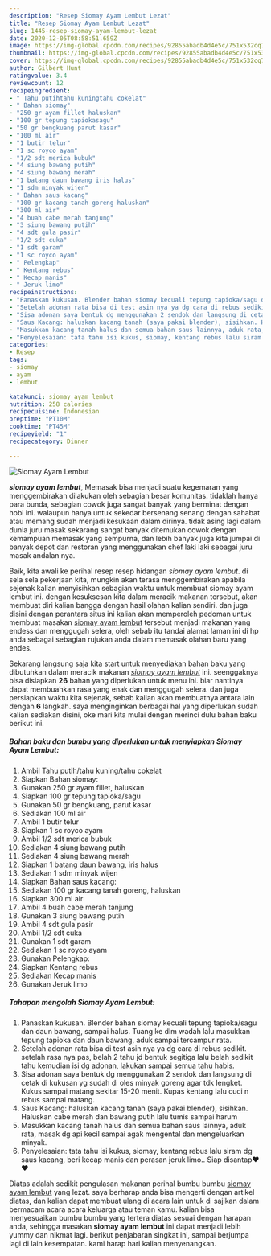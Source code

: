 ```yaml
---
description: "Resep Siomay Ayam Lembut Lezat"
title: "Resep Siomay Ayam Lembut Lezat"
slug: 1445-resep-siomay-ayam-lembut-lezat
date: 2020-12-05T08:58:51.659Z
image: https://img-global.cpcdn.com/recipes/92855abadb4d4e5c/751x532cq70/siomay-ayam-lembut-foto-resep-utama.jpg
thumbnail: https://img-global.cpcdn.com/recipes/92855abadb4d4e5c/751x532cq70/siomay-ayam-lembut-foto-resep-utama.jpg
cover: https://img-global.cpcdn.com/recipes/92855abadb4d4e5c/751x532cq70/siomay-ayam-lembut-foto-resep-utama.jpg
author: Gilbert Hunt
ratingvalue: 3.4
reviewcount: 12
recipeingredient:
- " Tahu putihtahu kuningtahu cokelat"
- " Bahan siomay"
- "250 gr ayam fillet haluskan"
- "100 gr tepung tapiokasagu"
- "50 gr bengkuang parut kasar"
- "100 ml air"
- "1 butir telur"
- "1 sc royco ayam"
- "1/2 sdt merica bubuk"
- "4 siung bawang putih"
- "4 siung bawang merah"
- "1 batang daun bawang iris halus"
- "1 sdm minyak wijen"
- " Bahan saus kacang"
- "100 gr kacang tanah goreng haluskan"
- "300 ml air"
- "4 buah cabe merah tanjung"
- "3 siung bawang putih"
- "4 sdt gula pasir"
- "1/2 sdt cuka"
- "1 sdt garam"
- "1 sc royco ayam"
- " Pelengkap"
- " Kentang rebus"
- " Kecap manis"
- " Jeruk limo"
recipeinstructions:
- "Panaskan kukusan. Blender bahan siomay kecuali tepung tapioka/sagu dan daun bawang, sampai halus. Tuang ke dlm wadah lalu masukkan tepung tapioka dan daun bawang, aduk sampai tercampur rata."
- "Setelah adonan rata bisa di test asin nya ya dg cara di rebus sedikit. setelah rasa nya pas, belah 2 tahu jd bentuk segitiga lalu belah sedikit tahu kemudian isi dg adonan, lakukan sampai semua tahu habis."
- "Sisa adonan saya bentuk dg menggunakan 2 sendok dan langsung di cetak di kukusan yg sudah di oles minyak goreng agar tdk lengket. Kukus sampai matang sekitar 15-20 menit. Kupas kentang lalu cuci n rebus sampai matang."
- "Saus Kacang: haluskan kacang tanah (saya pakai blender), sisihkan. Haluskan cabe merah dan bawang putih lalu tumis sampai harum"
- "Masukkan kacang tanah halus dan semua bahan saus lainnya, aduk rata, masak dg api kecil sampai agak mengental dan mengeluarkan minyak."
- "Penyelesaian: tata tahu isi kukus, siomay, kentang rebus lalu siram dg saus kacang, beri kecap manis dan perasan jeruk limo.. Siap disantap❤❤"
categories:
- Resep
tags:
- siomay
- ayam
- lembut

katakunci: siomay ayam lembut 
nutrition: 258 calories
recipecuisine: Indonesian
preptime: "PT10M"
cooktime: "PT45M"
recipeyield: "1"
recipecategory: Dinner

---
```



![Siomay Ayam Lembut](https://img-global.cpcdn.com/recipes/92855abadb4d4e5c/751x532cq70/siomay-ayam-lembut-foto-resep-utama.jpg)

<b><i>siomay ayam lembut</i></b>, Memasak bisa menjadi suatu kegemaran yang menggembirakan dilakukan oleh sebagian besar komunitas. tidaklah hanya para bunda, sebagian cowok juga sangat banyak yang berminat dengan hobi ini. walaupun hanya untuk sekedar bersenang senang dengan sahabat atau memang sudah menjadi kesukaan dalam dirinya. tidak asing lagi dalam dunia juru masak sekarang sangat banyak ditemukan cowok dengan kemampuan memasak yang sempurna, dan lebih banyak juga kita jumpai di banyak depot dan restoran yang menggunakan chef laki laki sebagai juru masak andalan nya.

Baik, kita awali ke perihal resep resep hidangan <i>siomay ayam lembut</i>. di sela sela pekerjaan kita, mungkin akan terasa menggembirakan apabila sejenak kalian menyisihkan sebagian waktu untuk membuat siomay ayam lembut ini. dengan kesuksesan kita dalam meracik makanan tersebut, akan membuat diri kalian bangga dengan hasil olahan kalian sendiri. dan juga disini dengan perantara situs ini kalian akan memperoleh pedoman untuk membuat masakan <u>siomay ayam lembut</u> tersebut menjadi makanan yang endess dan menggugah selera, oleh sebab itu tandai alamat laman ini di hp anda sebagai sebagian rujukan anda dalam memasak olahan baru yang endes.




Sekarang langsung saja kita start untuk menyediakan bahan baku yang dibutuhkan dalam meracik makanan <u><i>siomay ayam lembut</i></u> ini. seenggaknya bisa disiapkan <b>26</b> bahan yang diperlukan untuk menu ini. biar nantinya dapat membuahkan rasa yang enak dan menggugah selera. dan juga persiapkan waktu kita sejenak, sebab kalian akan membuatnya antara lain dengan <b>6</b> langkah. saya menginginkan berbagai hal yang diperlukan sudah kalian sediakan disini, oke mari kita mulai dengan merinci dulu bahan baku berikut ini.

<!--inarticleads1-->

##### Bahan baku dan bumbu yang diperlukan untuk menyiapkan Siomay Ayam Lembut:

1. Ambil  Tahu putih/tahu kuning/tahu cokelat
1. Siapkan  Bahan siomay:
1. Gunakan 250 gr ayam fillet, haluskan
1. Siapkan 100 gr tepung tapioka/sagu
1. Gunakan 50 gr bengkuang, parut kasar
1. Sediakan 100 ml air
1. Ambil 1 butir telur
1. Siapkan 1 sc royco ayam
1. Ambil 1/2 sdt merica bubuk
1. Sediakan 4 siung bawang putih
1. Sediakan 4 siung bawang merah
1. Siapkan 1 batang daun bawang, iris halus
1. Sediakan 1 sdm minyak wijen
1. Siapkan  Bahan saus kacang:
1. Sediakan 100 gr kacang tanah goreng, haluskan
1. Siapkan 300 ml air
1. Ambil 4 buah cabe merah tanjung
1. Gunakan 3 siung bawang putih
1. Ambil 4 sdt gula pasir
1. Ambil 1/2 sdt cuka
1. Gunakan 1 sdt garam
1. Sediakan 1 sc royco ayam
1. Gunakan  Pelengkap:
1. Siapkan  Kentang rebus
1. Sediakan  Kecap manis
1. Gunakan  Jeruk limo




<!--inarticleads2-->

##### Tahapan mengolah Siomay Ayam Lembut:

1. Panaskan kukusan. Blender bahan siomay kecuali tepung tapioka/sagu dan daun bawang, sampai halus. Tuang ke dlm wadah lalu masukkan tepung tapioka dan daun bawang, aduk sampai tercampur rata.
1. Setelah adonan rata bisa di test asin nya ya dg cara di rebus sedikit. setelah rasa nya pas, belah 2 tahu jd bentuk segitiga lalu belah sedikit tahu kemudian isi dg adonan, lakukan sampai semua tahu habis.
1. Sisa adonan saya bentuk dg menggunakan 2 sendok dan langsung di cetak di kukusan yg sudah di oles minyak goreng agar tdk lengket. Kukus sampai matang sekitar 15-20 menit. Kupas kentang lalu cuci n rebus sampai matang.
1. Saus Kacang: haluskan kacang tanah (saya pakai blender), sisihkan. Haluskan cabe merah dan bawang putih lalu tumis sampai harum
1. Masukkan kacang tanah halus dan semua bahan saus lainnya, aduk rata, masak dg api kecil sampai agak mengental dan mengeluarkan minyak.
1. Penyelesaian: tata tahu isi kukus, siomay, kentang rebus lalu siram dg saus kacang, beri kecap manis dan perasan jeruk limo.. Siap disantap❤❤




Diatas adalah sedikit pengulasan makanan perihal bumbu bumbu <u>siomay ayam lembut</u> yang lezat. saya berharap anda bisa mengerti dengan artikel diatas, dan kalian dapat membuat ulang di acara lain untuk di sajikan dalam bermacam acara acara keluarga atau teman kamu. kalian bisa menyesuaikan bumbu bumbu yang tertera diatas sesuai dengan harapan anda, sehingga masakan <b>siomay ayam lembut</b> ini dapat menjadi lebih yummy dan nikmat lagi. berikut penjabaran singkat ini, sampai berjumpa lagi di lain kesempatan. kami harap hari kalian menyenangkan.
